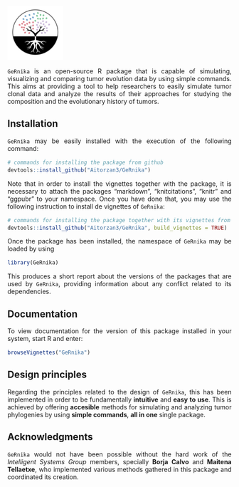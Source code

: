 
<style>
body {
text-align: justify}
</style>

<img src="inst/extdata/GeRnika.png" width="25%" />

`GeRnika` is an open-source R package that is capable of simulating,
visualizing and comparing tumor evolution data by using simple commands.
This aims at providing a tool to help researchers to easily simulate
tumor clonal data and analyze the results of their approaches for
studying the composition and the evolutionary history of tumors.

## Installation

`GeRnika` may be easily installed with the execution of the following
command:

``` r
# commands for installing the package from github
devtools::install_github("Aitorzan3/GeRnika")
```

Note that in order to install the vignettes together with the package,
it is necessary to attach the packages “markdown”, “knitcitations”,
“knitr” and “ggpubr” to your namespace. Once you have done that, you may
use the following instruction to install de vignettes of `GeRnika`:

``` r
# commands for installing the package together with its vignettes from github
devtools::install_github("Aitorzan3/GeRnika", build_vignettes = TRUE)
```

Once the package has been installed, the namespace of `GeRnika` may be
loaded by using

``` r
library(GeRnika)
```

This produces a short report about the versions of the packages that are
used by `GeRnika`, providing information about any conflict related to
its dependencies.

## Documentation

To view documentation for the version of this package installed in your
system, start R and enter:

``` r
browseVignettes("GeRnika")
```

## Design principles

Regarding the principles related to the design of `GeRnika`, this has
been implemented in order to be fundamentally **intuitive** and **easy
to use**. This is achieved by offering **accesible** methods for
simulating and analyzing tumor phylogenies by using **simple commands**,
**all in one** single package.

## Acknowledgments

`GeRnika` would not have been possible without the hard work of the
*Intelligent Systems Group* members, specially **Borja Calvo** and
**Maitena Tellaetxe**, who implemented various methods gathered in this
package and coordinated its creation.
